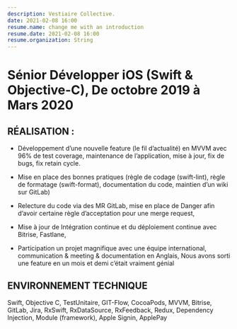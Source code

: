 ```yaml
---
description: Vestiaire Collective.
date: 2021-02-08 16:00
resume.name: change me with an introduction
resume.date: 2021-02-08 16:00
resume.organization: String
---
```


# Sénior Développer iOS (Swift & Objective-C), De octobre 2019 à Mars 2020

## RÉALISATION :

* Développement d’une nouvelle feature (le fil d’actualité) en MVVM avec 96% de test coverage, maintenance de l’application, mise à jour, fix de bugs, fix retain cycle.

* Mise en place des bonnes pratiques (règle de codage (swift-lint), règle de formatage (swift-format), documentation du code, maintien d’un wiki sur GitLab)

* Relecture du code via des MR GitLab, mise en place de Danger afin d’avoir certaine règle d’acceptation pour une merge request,

* Mise à jour de Intégration continue et du déploiement continue avec Bitrise, Fastlane,

* Participation un projet magnifique avec une équipe international, communication & meeting & documentation en Anglais, Nous avons sorti une feature en un mois et demi c’était vraiment génial 

## ENVIRONNEMENT TECHNIQUE

Swift, Objective C, TestUnitaire, GIT-Flow, CocoaPods, MVVM, Bitrise, GitLab, Jira, RxSwift, RxDataSource, RxFeedback, Redux, Dependency Injection, Module (framework), Apple Signin, ApplePay
